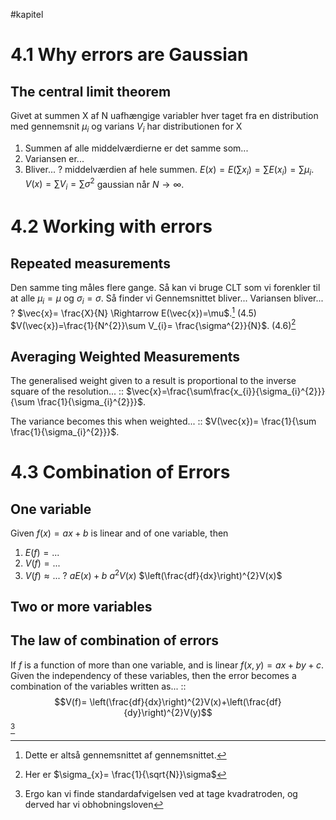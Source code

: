 #kapitel 
# 4.1 Why errors are Gaussian
## The central limit theorem
Givet at summen X af N uafhængige variabler hver taget fra en distribution med gennemsnit $\mu_{i}$ og varians $V_{i}$ har distributionen for X
1. Summen af alle middelværdierne er det samme som... 
2. Variansen er...
3. Bliver...
?
middelværdien af hele summen. $E(x)= E(\sum x_{i})=\sum E(x_{i})=\sum \mu_{i}$.
$V(x)=\sum V_{i}=\sum \sigma^{2}$
gaussian når $N \to \infty$.

# 4.2 Working with errors
## Repeated measurements
Den samme ting måles flere gange. Så kan vi bruge CLT som vi forenkler til at alle $\mu_{i}=\mu$ og $\sigma_{i}=\sigma$. Så finder vi
Gennemsnittet bliver...
Variansen bliver...
?
$\vec{x}= \frac{X}{N} \Rightarrow E(\vec{x})=\mu$.[^1] (4.5)
$V(\vec{x})=\frac{1}{N^{2}}\sum V_{i}= \frac{\sigma^{2}}{N}$. (4.6)[^2]

## Averaging Weighted Measurements
The generalised weight given to a result is proportional to the inverse square of the resolution... :: $\vec{x}=\frac{\sum\frac{x_{i}}{\sigma_{i}^{2}}}{\sum \frac{1}{\sigma_{i}^{2}}}$.
<!--SR:!2023-03-03,3,250-->
The variance becomes this when weighted... :: $V(\vec{x})= \frac{1}{\sum \frac{1}{\sigma_{i}^{2}}}$.
<!--SR:!2023-03-04,4,270-->

# 4.3 Combination of Errors
## One variable
Given $f(x)=ax+b$ is linear and of one variable, then
1. $E(f)=...$
2. $V(f)=...$
3. $V(f)\approx...$
?
$aE(x)+b$
$a^{2}V(x)$
$\left(\frac{df}{dx}\right)^{2}V(x)$

## Two or more variables
## The law of combination of errors
If $f$ is a function of more than one variable, and is linear $f(x,y)=ax+by+c$. Given the independency of these variables, then the error becomes a combination of the variables written as... :: $$V(f)= \left(\frac{df}{dx}\right)^{2}V(x)+\left(\frac{df}{dy}\right)^{2}V(y)$$[^3]
<!--SR:!2023-03-04,4,270-->


[^1]: Dette er altså gennemsnittet af gennemsnittet.
[^2]: Her er $\sigma_{x}= \frac{1}{\sqrt{N}}\sigma$
[^3]: Ergo kan vi finde standardafvigelsen ved at tage kvadratroden, og derved har vi obhobningsloven